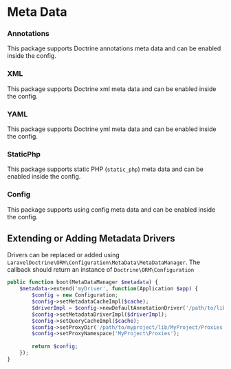 # Meta Data

### Annotations

This package supports Doctrine annotations meta data and can be enabled inside the config. 

### XML

This package supports Doctrine xml meta data and can be enabled inside the config. 

### YAML

This package supports Doctrine yml meta data and can be enabled inside the config. 

### StaticPhp

This package supports static PHP (`static_php`) meta data and can be enabled inside the config. 

### Config

This package supports using config meta data and can be enabled inside the config.

## Extending or Adding Metadata Drivers

Drivers can be replaced or added using `LaravelDoctrine\ORM\Configuration\MetaData\MetaDataManager`. The callback should return an instance of `Doctrine\ORM\Configuration`

```php
public function boot(MetaDataManager $metadata) {
    $metadata->extend('myDriver', function(Application $app) {
        $config = new Configuration;
        $config->setMetadataCacheImpl($cache);
        $driverImpl = $config->newDefaultAnnotationDriver('/path/to/lib/MyProject/Entities');
        $config->setMetadataDriverImpl($driverImpl);
        $config->setQueryCacheImpl($cache);
        $config->setProxyDir('/path/to/myproject/lib/MyProject/Proxies');
        $config->setProxyNamespace('MyProject\Proxies');
        
        return $config;
    });
}
```
